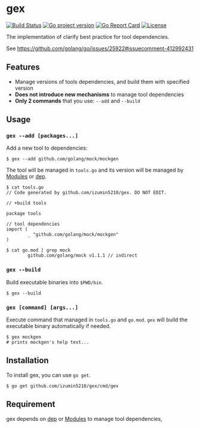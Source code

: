 # gex

[![Build Status](https://travis-ci.com/izumin5210/gex.svg?branch=master)](https://travis-ci.com/izumin5210/gex)
[![Go project version](https://badge.fury.io/go/github.com%2Fizumin5210%2Fgex.svg)](https://badge.fury.io/go/github.com%2Fizumin5210%2Fgex)
[![Go Report Card](https://goreportcard.com/badge/github.com/izumin5210/gex)](https://goreportcard.com/report/github.com/izumin5210/gex)
[![License](https://img.shields.io/github/license/izumin5210/gex.svg)](./LICENSE)

The implementation of clarify best practice for tool dependencies.

See https://github.com/golang/go/issues/25922#issuecomment-412992431


## Features

- Manage versions of tools dependencies, and build them with specified version
- **Does not introduce new mechanisms** to manage tool dependencies
- **Only 2 commands** that you use: `--add` and `--build`


## Usage

### `gex --add [packages...]`
Add a new tool to dependencies:

```
$ gex --add github.com/golang/mock/mockgen
```

The tool will be managed in `tools.go` and its version will be managed by [Modules](https://github.com/golang/go/wiki/Modules) or [dep](https://golang.github.io/dep/).

```
$ cat tools.go
// Code generated by github.com/izumin5210/gex. DO NOT EDIT.

// +build tools

package tools

// tool dependencies
import (
        _ "github.com/golang/mock/mockgen"
)

$ cat go.mod | grep mock
        github.com/golang/mock v1.1.1 // indirect
```


### `gex --build`
Build executable binaries into `$PWD/bin`.

```
$ gex --build
```


### `gex [command] [args...]`
Execute command that managed in `tools.go` and `go.mod`.
`gex` will build the executable binary automatically if needed.

```
$ gex mockgen
# prints mockgen's help text...
```


## Installation
To install gex, you can use `go get`.

```
$ go get github.com/izumin5210/gex/cmd/gex
```


## Requirement

gex depends on [dep](https://golang.github.io/dep/) or [Modules](https://github.com/golang/go/wiki/Modules) to manage tool dependencies,
